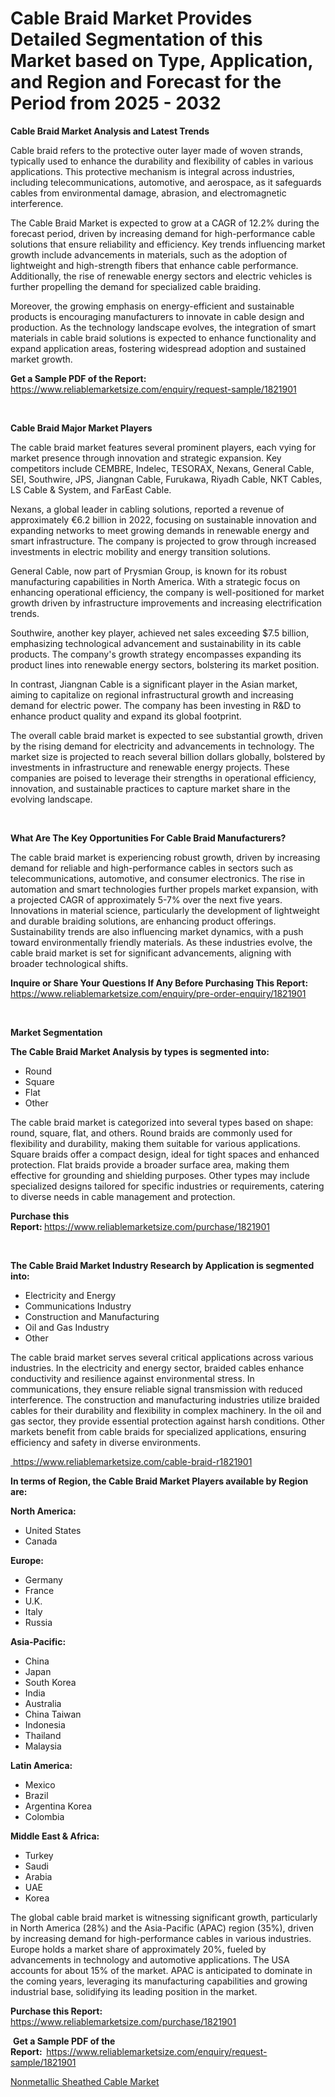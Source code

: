 <p><h1>Cable Braid Market Provides Detailed Segmentation of this Market based on Type, Application, and Region and Forecast for the Period from 2025 - 2032</h1></p><p><strong>Cable Braid Market Analysis and Latest Trends</strong></p>
<p><p>Cable braid refers to the protective outer layer made of woven strands, typically used to enhance the durability and flexibility of cables in various applications. This protective mechanism is integral across industries, including telecommunications, automotive, and aerospace, as it safeguards cables from environmental damage, abrasion, and electromagnetic interference.</p><p>The Cable Braid Market is expected to grow at a CAGR of 12.2% during the forecast period, driven by increasing demand for high-performance cable solutions that ensure reliability and efficiency. Key trends influencing market growth include advancements in materials, such as the adoption of lightweight and high-strength fibers that enhance cable performance. Additionally, the rise of renewable energy sectors and electric vehicles is further propelling the demand for specialized cable braiding.</p><p>Moreover, the growing emphasis on energy-efficient and sustainable products is encouraging manufacturers to innovate in cable design and production. As the technology landscape evolves, the integration of smart materials in cable braid solutions is expected to enhance functionality and expand application areas, fostering widespread adoption and sustained market growth.</p></p>
<p><strong>Get a Sample PDF of the Report:&nbsp;</strong> <a href="https://www.reliablemarketsize.com/enquiry/request-sample/1821901?utm_campaign=1143&utm_medium=2&utm_source=Github&utm_content=ia&utm_term=13022025&utm_id=cable-braid">https://www.reliablemarketsize.com/enquiry/request-sample/1821901</a></p>
<p>&nbsp;</p>
<p><strong>Cable Braid Major Market Players</strong></p>
<p><p>The cable braid market features several prominent players, each vying for market presence through innovation and strategic expansion. Key competitors include CEMBRE, Indelec, TESORAX, Nexans, General Cable, SEI, Southwire, JPS, Jiangnan Cable, Furukawa, Riyadh Cable, NKT Cables, LS Cable & System, and FarEast Cable.</p><p>Nexans, a global leader in cabling solutions, reported a revenue of approximately €6.2 billion in 2022, focusing on sustainable innovation and expanding networks to meet growing demands in renewable energy and smart infrastructure. The company is projected to grow through increased investments in electric mobility and energy transition solutions.</p><p>General Cable, now part of Prysmian Group, is known for its robust manufacturing capabilities in North America. With a strategic focus on enhancing operational efficiency, the company is well-positioned for market growth driven by infrastructure improvements and increasing electrification trends.</p><p>Southwire, another key player, achieved net sales exceeding $7.5 billion, emphasizing technological advancement and sustainability in its cable products. The company's growth strategy encompasses expanding its product lines into renewable energy sectors, bolstering its market position.</p><p>In contrast, Jiangnan Cable is a significant player in the Asian market, aiming to capitalize on regional infrastructural growth and increasing demand for electric power. The company has been investing in R&D to enhance product quality and expand its global footprint.</p><p>The overall cable braid market is expected to see substantial growth, driven by the rising demand for electricity and advancements in technology. The market size is projected to reach several billion dollars globally, bolstered by investments in infrastructure and renewable energy projects. These companies are poised to leverage their strengths in operational efficiency, innovation, and sustainable practices to capture market share in the evolving landscape.</p></p>
<p>&nbsp;</p>
<p><strong>What Are The Key Opportunities For Cable Braid Manufacturers?</strong></p>
<p><p>The cable braid market is experiencing robust growth, driven by increasing demand for reliable and high-performance cables in sectors such as telecommunications, automotive, and consumer electronics. The rise in automation and smart technologies further propels market expansion, with a projected CAGR of approximately 5-7% over the next five years. Innovations in material science, particularly the development of lightweight and durable braiding solutions, are enhancing product offerings. Sustainability trends are also influencing market dynamics, with a push toward environmentally friendly materials. As these industries evolve, the cable braid market is set for significant advancements, aligning with broader technological shifts.</p></p>
<p><strong>Inquire or Share Your Questions If Any Before Purchasing This Report:</strong> <a href="https://www.reliablemarketsize.com/enquiry/pre-order-enquiry/1821901?utm_campaign=1143&utm_medium=2&utm_source=Github&utm_content=ia&utm_term=13022025&utm_id=cable-braid">https://www.reliablemarketsize.com/enquiry/pre-order-enquiry/1821901</a></p>
<p>&nbsp;</p>
<p><strong>Market Segmentation</strong></p>
<p><strong>The Cable Braid Market Analysis by types is segmented into:</strong></p>
<p><ul><li>Round</li><li>Square</li><li>Flat</li><li>Other</li></ul></p>
<p><p>The cable braid market is categorized into several types based on shape: round, square, flat, and others. Round braids are commonly used for flexibility and durability, making them suitable for various applications. Square braids offer a compact design, ideal for tight spaces and enhanced protection. Flat braids provide a broader surface area, making them effective for grounding and shielding purposes. Other types may include specialized designs tailored for specific industries or requirements, catering to diverse needs in cable management and protection.</p></p>
<p><strong>Purchase this Report:&nbsp;</strong><a href="https://www.reliablemarketsize.com/purchase/1821901?utm_campaign=1143&utm_medium=2&utm_source=Github&utm_content=ia&utm_term=13022025&utm_id=cable-braid">https://www.reliablemarketsize.com/purchase/1821901</a></p>
<p>&nbsp;</p>
<p><strong>The Cable Braid Market Industry Research by Application is segmented into:</strong></p>
<p><ul><li>Electricity and Energy</li><li>Communications Industry</li><li>Construction and Manufacturing</li><li>Oil and Gas Industry</li><li>Other</li></ul></p>
<p><p>The cable braid market serves several critical applications across various industries. In the electricity and energy sector, braided cables enhance conductivity and resilience against environmental stress. In communications, they ensure reliable signal transmission with reduced interference. The construction and manufacturing industries utilize braided cables for their durability and flexibility in complex machinery. In the oil and gas sector, they provide essential protection against harsh conditions. Other markets benefit from cable braids for specialized applications, ensuring efficiency and safety in diverse environments.</p></p>
<p><a href="https://www.reliablemarketsize.com/cable-braid-r1821901?utm_campaign=1143&utm_medium=2&utm_source=Github&utm_content=ia&utm_term=13022025&utm_id=cable-braid">&nbsp;https://www.reliablemarketsize.com/cable-braid-r1821901</a></p>
<p><strong>In terms of Region, the Cable Braid Market Players available by Region are:</strong></p>
<p>
    <p> <strong> North America: </strong>
        <ul>
            <li>United States</li>
            <li>Canada</li>
        </ul>
        </p> 
    <p> <strong> Europe: </strong>
        <ul>
            <li>Germany</li>
            <li>France</li>
            <li>U.K.</li>
            <li>Italy</li>
            <li>Russia</li>
        </ul>
        </p> 
    <p> <strong> Asia-Pacific: </strong>
        <ul>
            <li>China</li>
            <li>Japan</li>
            <li>South Korea</li>
            <li>India</li>
            <li>Australia</li>
            <li>China Taiwan</li>
            <li>Indonesia</li>
            <li>Thailand</li>
            <li>Malaysia</li>
        </ul>
        </p> 
    <p> <strong> Latin America: </strong>
        <ul>
            <li>Mexico</li>
            <li>Brazil</li>
            <li>Argentina Korea</li>
            <li>Colombia</li>
        </ul>
        </p> 
    <p> <strong> Middle East & Africa: </strong>
        <ul>
            <li>Turkey</li>
            <li>Saudi</li>
            <li>Arabia</li>
            <li>UAE</li>
            <li>Korea</li>
        </ul>
    </p>
    </p>
<p><p>The global cable braid market is witnessing significant growth, particularly in North America (28%) and the Asia-Pacific (APAC) region (35%), driven by increasing demand for high-performance cables in various industries. Europe holds a market share of approximately 20%, fueled by advancements in technology and automotive applications. The USA accounts for about 15% of the market. APAC is anticipated to dominate in the coming years, leveraging its manufacturing capabilities and growing industrial base, solidifying its leading position in the market.</p></p>
<p><strong>Purchase this Report: </strong><a href="https://www.reliablemarketsize.com/purchase/1821901?utm_campaign=1143&utm_medium=2&utm_source=Github&utm_content=ia&utm_term=13022025&utm_id=cable-braid">https://www.reliablemarketsize.com/purchase/1821901</a></p>
<p>&nbsp;<strong>Get a Sample PDF of the Report:&nbsp;&nbsp;</strong><a href="https://www.reliablemarketsize.com/enquiry/request-sample/1821901?utm_campaign=1143&utm_medium=2&utm_source=Github&utm_content=ia&utm_term=13022025&utm_id=cable-braid">https://www.reliablemarketsize.com/enquiry/request-sample/1821901</a></p>
<p><strong></strong></p>
<p><p><a href="https://github.com/castoriffic/Market-Research-Report-List-5/blob/main/nonmetallic-sheathed-cable-market.md?utm_campaign=1143&utm_medium=2&utm_source=Github&utm_content=ia&utm_term=13022025&utm_id=cable-braid">Nonmetallic Sheathed Cable Market</a></p></p>